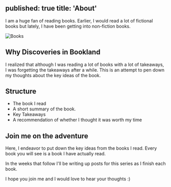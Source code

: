 published: true
title: 'About'
---

I am a huge fan of reading books. Earlier, I would read a lot of fictional books but lately, I have been getting into non-fiction books.

![Books](/assets/images/cover.jpg)

## Why Discoveries in Bookland

I realized that although I was reading a lot of books with a lot of takeaways, I was forgetting the takeaways after a while. This is an attempt to pen down my thoughts about the key ideas of the book.

## Structure

-   The book I read
-   A short summary of the book.
-   Key Takeaways
-   A recommendation of whether I thought it was worth my time

## Join me on the adventure

Here, I endeavor to put down the key ideas from the books I read. Every book you will see is a book I have actually read.

In the weeks that follow I'll be writing up posts for this series as I finish each book.

I hope you join me and I would love to hear your thoughts :)
